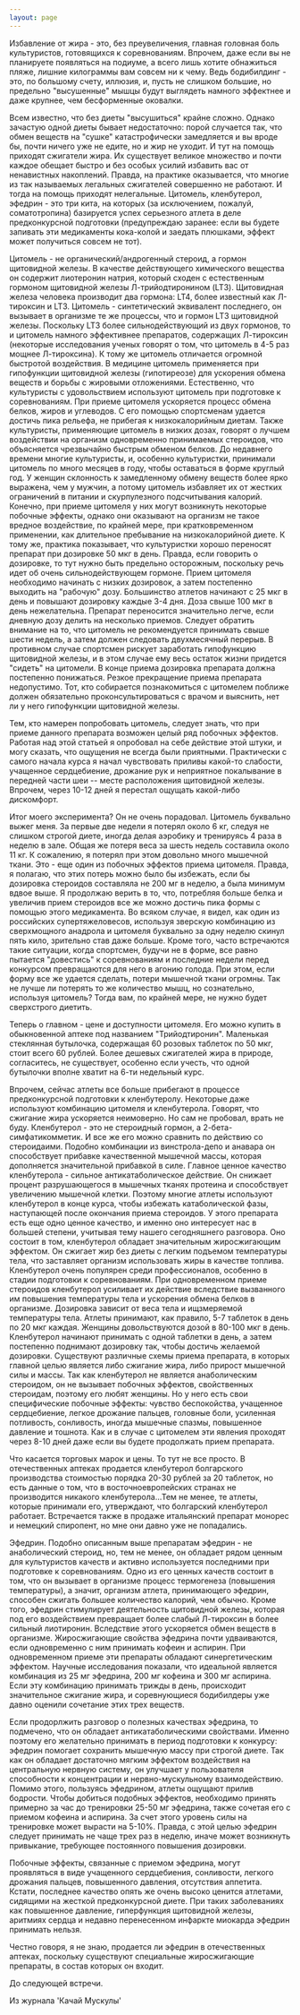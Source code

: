 ```yaml
---
layout: page
---
```

 Избавление от жира - это, без преувеличения, главная головная боль культуристов, готовящихся к соревнованиям. Впрочем, даже если вы не планируете появляться на подиуме, а всего лишь хотите обнажиться пляже, лишние килограммы вам совсем ни к чему. Ведь бодибилдинг - это, по большому счету, иллюзия, и, пусть не слишком большие, но предельно "высушенные" мышцы будут выглядеть намного эффектнее и даже крупнее, чем бесформенные оковалки.

Всем известно, что без диеты "высушиться" крайне сложно. Однако зачастую одной диеты бывает недостаточно: порой случается так, что обмен веществ на "сушке" катастрофически замедляется и вы вроде бы, почти ничего уже не едите, но и жир не уходит. И тут на помощь приходят сжигатели жира. Их существует великое множество и почти каждое обещает быстро и без особых усилий избавить вас от ненавистных накоплений. Правда, на практике оказывается, что многие из так называемых легальных сжигателей совершенно не работают. И тогда на помощь приходят нелегальные. Цитомель, кленбутерол, эфедрин - это три кита, на которых (за исключением, пожалуй, соматотропина) базируется успех серьезного атлета в деле предконкурсной подготовки (предупреждаю заранее: если вы будете запивать эти медикаменты кока-колой и заедать плюшками, эффект может получиться совсем не тот).

Цитомель - не органический/андрогенный стероид, а гормон щитовидной железы. В качестве действующего химического вещества он содержит лиотеронин натрия, который сходен с естественным гормоном щитовидной железы Л-трийодтиронином (LT3). Щитовидная железа человека производит два гормона: LT4, более известный как Л-тироксин и LT3. Цитомель - синтетический эквивалент последнего, он вызывает в организме те же процессы, что и гормон LT3 щитовидной железы. Поскольку LT3 более сильнодействующий из двух гормонов, то и цитомель намного эффективнее препаратов, содержащих Л-тироксин (некоторые исследования ученых говорят о том, что цитомель в 4-5 раз мощнее Л-тироксина). К тому же цитомель отличается огромной быстротой воздействия. В медицине цитомель применяется при гипофункции щитовидной железы (гипотиреозе) для ускорения обмена веществ и борьбы с жировыми отложениями. Естественно, что культуристы с удовольствием используют цитомель при подготовке к соревнованиям. При приеме цитомеля ускоряется процесс обмена белков, жиров и углеводов. С его помощью спортсменам удается достичь пика рельефа, не прибегая к низкокалорийным диетам. Также культуристы, применяющие цитомель в низких дозах, говорят о лучшем воздействии на организм одновременно принимаемых стероидов, что объясняется чрезвычайно быстрым обменом белков. До недавнего времени многие культуристы, и, особенно культуристки, принимали цитомель по много месяцев в году, чтобы оставаться в форме круглый год. У женщин склонность к замедленному обмену веществ более ярко выражена, чем у мужчин, а потому цитомель избавляет их от жестких ограничений в питании и скурпулезного подсчитывания калорий. Конечно, при приеме цитомеля у них могут возникнуть некоторые побочные эффекты, однако они оказывают на организм не такое вредное воздействие, по крайней мере, при кратковременном применении, как длительное пребывание на низкокалорийной диете. К тому же, практика показывает, что культуристки хорошо переносят препарат при дозировке 50 мкг в день. Правда, если говорить о дозировке, то тут нужно быть предельно осторожным, поскольку речь идет об очень сильнодействующем гормоне. Прием цитомеля необходимо начинать с низких дозировок, а затем постепенно выходить на "рабочую" дозу. Большинство атлетов начинают с 25 мкг в день и повышают дозировку каждые 3-4 дня. Доза свыше 100 мкг в день нежелательна. Препарат переносится значительно легче, если дневную дозу делить на несколько приемов. Следует обратить внимание на то, что цитомель не рекомендуется принимать свыше шести недель, а затем должен следовать двухмесячный перерыв. В противном случае спортсмен рискует заработать гипофункцию щитовидной железы, и в этом случае ему весь остаток жизни придется "сидеть" на цитомели. В конце приема дозировка препарата должна постепенно понижаться. Резкое прекращение приема препарата недопустимо. Тот, кто собирается познакомиться с цитомелем поближе должен обязательно проконсультироваться с врачом и выяснить, нет ли у него гипофункции щитовидной железы.

Тем, кто намерен попробовать цитомель, следует знать, что при приеме данного препарата возможен целый ряд побочных эффектов. Работая над этой статьей я опробовал на себе действие этой штуки, и могу сказать, что ощущения не всегда были приятными. Практически с самого начала курса я начал чувствовать приливы какой-то слабости, учащенное сердцебиение, дрожание рук и неприятное покалывание в передней части шеи -- месте расположения щитовидной железы. Впрочем, через 10-12 дней я перестал ощущать какой-либо дискомфорт.

Итог моего эксперимента? Он не очень порадовал. Цитомель буквально выжег меня. За первые две недели я потерял около 6 кг, следуя не слишком строгой диете, иногда делая аэробику и тренируясь 4 раза в неделю в зале. Общая же потеря веса за шесть недель составила около 11 кг. К сожалению, я потерял при этом довольно много мышечной ткани. Это - еще один из побочных эффектов приема цитомеля. Правда, я полагаю, что этих потерь можно было бы избежать, если бы дозировка стероидов составляла не 200 мг в неделю, а была минимум вдвое выше. Я продолжаю верить в то, что, потребляя больше белка и увеличив прием стероидов все же можно достичь пика формы с помощью этого медикамента. Во всяком случае, я видел, как один из российских супертяжеловесов, используя зверскую комбинацию из сверхмощного анадрола и цитомеля буквально за одну неделю скинул пять кило, зрительно став даже больше. Кроме того, часто встречаются такие ситуации, когда спортсмен, будучи не в форме, все равно пытается "довестись" к соревнованиям и последние недели перед конкурсом превращаются для него в агонию голода. При этом, если форму все же удается сделать, потери мышечной ткани огромны. Так не лучше ли потерять то же количество мышц, но сознательно, используя цитомель? Тогда вам, по крайней мере, не нужно будет сверхстрого диетить.

Теперь о главном - цене и доступности цитомеля. Его можно купить в обыкновенной аптеке под названием "Трийодтиронин". Маленькая стеклянная бутылочка, содержащая 60 розовых таблеток по 50 мкг, стоит всего 60 рублей. Более дешевых сжигателей жира в природе, согласитесь, не существует, особенно если учесть, что одной бутылочки вполне хватит на 6-ти недельный курс.

Впрочем, сейчас атлеты все больше прибегают в процессе предконкурсной подготовки к кленбутеролу. Некоторые даже используют комбинацию цитомеля и кленбутерола. Говорят, что сжигание жира ускоряется неимоверно. Но сам не пробовал, врать не буду. Кленбутерол - это не стероидный гормон, а 2-бета-симфатикомметик. И все же его можно сравнить по действию со стероидаими. Подобно комбинации из винстрола-депо и анавара он способствует прибавке качественной мышечной массы, которая дополняется значительной прибавкой в силе. Главное ценное качество кленбутерола - сильное антикатаболическое действие. Он снижает процент разрушающегося в мышечных тканях протеина и способствует увеличению мышечной клетки. Поэтому многие атлеты используют кленбутерол в конце курса, чтобы избежать катаболической фазы, наступающей после окончания приема стероидов. У этого препарата есть еще одно ценное качество, и именно оно интересует нас в большей степени, учитывая тему нашего сегодняшнего разговора. Оно состоит в том, кленбутерол обладает значительным жиросжигающим эффектом. Он сжигает жир без диеты с легким подъемом температуры тела, что заставляет организм использовать жиры в качестве топлива. Кленбутерол очень популярен среди профессионалов, особенно в стадии подготовки к соревнованиям. При одновременном приеме стероидов кленбутерол усиливает их действие вследствие вызванного им повышения температуры тела и ускорения обмена белков в организме. Дозировка зависит от веса тела и ищзмеряемой температуры тела. Атлеты принимают, как правило, 5-7 таблеток в день по 20 мкг каждая. Женщины довольствуются дозой в 80-100 мкг в день. Кленбутерол начинают принимать с одной таблетки в день, а затем постепенно поднимают дозировку так, чтобы достичь желаемой дозировки. Существуют различные схемы приема препарата, в которых главной целью является либо сжигание жира, либо прирост мышечной силы и массы. Так как кленбутерол не является анаболическим стероидом, он не вызывает побочных эффектов, свойственных стероидам, поэтому его любят женщины. Но у него есть свои специфические побочные эффекты: чувство беспокойства, учащенное сердцебиение, легкое дрожание пальцев, головные боли, усиленная потливость, сонливость, иногда мышечные спазмы, повышенное давление и тошнота. Как и в случае с цитомелем эти явления проходят через 8-10 дней даже если вы будете продолжать прием препарата.

Что касается торговых марок и цены. То тут не все просто. В отечественных аптеках продается кленбутерол болгарского производства стоимостью порядка 20-30 рублей за 20 таблеток, но есть данные о том, что в восточноевропейских странах не производится никакого кленбутерола...Тем не менее, те атлеты, которые принимали его, утверждают, что болгарский кленбутерол работает. Встречается также в продаже итальянский препарат монорес и немецкий спиропент, но мне они давно уже не попадались.

Эфедрин. Подобно описанным выше препаратам эфедрин - не анаболический стероид, но, тем не менее, он обладает рядом ценным для культуристов качеств и активно используется последними при подготовке к соревнованиям. Одно из его ценных качеств состоит в том, что он вызывает в организме процесс термогенеза (повышения температуры), а значит, организм атлета, принимающего эфедрин, способен сжигать большее количество калорий, чем обычно. Кроме того, эфедрин стимулирует деятельность щитовидной железы, которая под его воздействием превращает более слабый Л-тироксин в более сильный лиотиронин. Вследствие этого ускоряется обмен веществ в организме. Жиросжигающие свойства эфедрина почти удваиваются, если одновременно с ним принимать кофеин и аспирин. При одновременном приеме эти препараты обладают синергетическим эффектом. Научные исследования показали, что идеальной является комбинация из 25 мг эфедрина, 200 мг кофеина и 300 мг аспирина. Если эту комбинацию принимать трижды в день, происходит значительное сжигание жира, и соревнующиеся бодибилдеры уже давно оценили сочетание этих трех веществ.

Если продорлжить разговор о полезных качествах эфедрина, то подмечено, что он обладает антикатаболическими свойствами. Именно поэтому его желательно принимать в период подготовки к конкурсу: эфедрин помогает сохранить мышечную массу при строгой диете. Так как он обладает достаточно мягким эффектом воздействия на центральную нервную систему, он улучшает у пользователя способности к концентрации и нервно-мускульному взаимодействию. Помимо этого, пользуясь эфедрином, атлеты ощущают прилив бодрости. Чтобы добиться подобных эффектов, необходимо принять примерно за час до тренировки 25-50 мг эфедрина, также сочетая его с приемом кофеина и аспирина. За счет этого уровень силы на тренировке может вырасти на 5-10%. Правда, с этой целью эфедрин следует принимать не чаще трех раз в неделю, иначе может возникнуть привыкание, требующее постоянного повышения дозировки.

Побочные эффекты, связанные с приемом эфедрина, могут проявляться в виде учащенного сердцебиения, сонливости, легкого дрожания пальцев, повышенного давления, отсутствия аппетита. Кстати, последнее качество опять же очень высоко ценится атлетами, сидящими на жесткой предконкурсной диете. При таких заболеваниях как повышенное давление, гиперфункция щитовидной железы, аритмиях сердца и недавно перенесенном инфаркте миокарда эфедрин принимать нельзя.

Честно говоря, я не знаю, продается ли эфедрин в отечественных аптеках, поскольку существуют специальные жиросжигающие препараты, в состав которых он входит.

До следующей встречи.

Из журнала 'Качай Мускулы'
 
